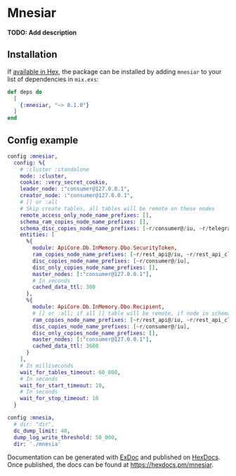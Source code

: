 # Mnesiar

**TODO: Add description**

## Installation

If [available in Hex](https://hex.pm/docs/publish), the package can be installed
by adding `mnesiar` to your list of dependencies in `mix.exs`:

```elixir
def deps do
  [
    {:mnesiar, "~> 0.1.0"}
  ]
end
```

## Config example
```elixir
config :mnesiar,
  config: %{
    # :cluster :standalone
    mode: :cluster,
    cookie: :very_secret_cookie,
    leader_node: :"consumer@127.0.0.1",
    creator_node: :"consumer@127.0.0.1",
    # [] or :all
    # Skip create tables, all tables will be remote on these nodes
    remote_access_only_node_name_prefixes: [],
    schema_ram_copies_node_name_prefixes: [],
    schema_disc_copies_node_name_prefixes: [~r/consumer@/iu, ~r/telegram_bot_api@/iu, ~r/rest_api_client@/iu],
    entities: [
      %{
        module: ApiCore.Db.InMemory.Dbo.SecurityToken,
        ram_copies_node_name_prefixes: [~r/rest_api@/iu, ~r/rest_api_client@/iu],
        disc_copies_node_name_prefixes: [~r/consumer@/iu],
        disc_only_copies_node_name_prefixes: [],
        master_nodes: [:"consumer@127.0.0.1"],
        # In seconds
        cached_data_ttl: 300
      },
      %{
        module: ApiCore.Db.InMemory.Dbo.Recipient,
        # [] or :all; if all [] table will be remote, if node in schema_*_copies list but not in table *_copies_node table will be remote too
        ram_copies_node_name_prefixes: [~r/rest_api@/iu, ~r/rest_api_client@/iu],
        disc_copies_node_name_prefixes: [~r/consumer@/iu],
        disc_only_copies_node_name_prefixes: [],
        master_nodes: [:"consumer@127.0.0.1"],
        cached_data_ttl: 3600
      }
    ],
    # In milliseconds
    wait_for_tables_timeout: 60_000,
    # In seconds
    wait_for_start_timeout: 10,
    # In seconds
    wait_for_stop_timeout: 10
  }

config :mnesia,
  # dir: "dir",
  dc_dump_limit: 40,
  dump_log_write_threshold: 50_000,
  dir: './mnesia'
```

Documentation can be generated with [ExDoc](https://github.com/elixir-lang/ex_doc)
and published on [HexDocs](https://hexdocs.pm). Once published, the docs can
be found at <https://hexdocs.pm/mnesiar>.


